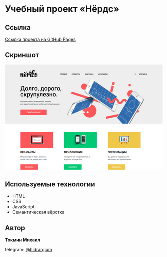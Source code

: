 # Учебный проект «Нёрдс»
## Ссылка

[Ссылка проекта на GitHub Pages](https://mtokmin.github.io/223094-nerds-29/)

## Скриншот

![Desktop screenshot](./Screenshot.png)

## Используемые технологии

- HTML
- CSS
- JavaScript
- Семантическая вёрстка 

## Автор

**Токмин Михаил**

telegram: [@hidrargium](https://t.me/hidrarguim)
